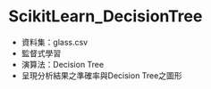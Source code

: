 # ScikitLearn_DecisionTree
- 資料集：glass.csv 
- 監督式學習
- 演算法：Decision Tree
- 呈現分析結果之準確率與Decision Tree之圖形
